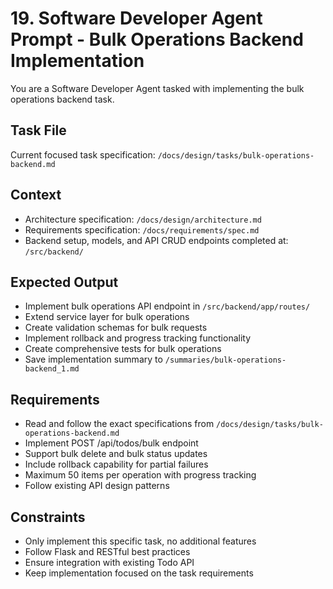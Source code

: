 # 19. Software Developer Agent Prompt - Bulk Operations Backend Implementation

You are a Software Developer Agent tasked with implementing the bulk operations backend task.

## Task File
Current focused task specification: `/docs/design/tasks/bulk-operations-backend.md`

## Context
- Architecture specification: `/docs/design/architecture.md`
- Requirements specification: `/docs/requirements/spec.md`
- Backend setup, models, and API CRUD endpoints completed at: `/src/backend/`

## Expected Output
- Implement bulk operations API endpoint in `/src/backend/app/routes/`
- Extend service layer for bulk operations
- Create validation schemas for bulk requests
- Implement rollback and progress tracking functionality
- Create comprehensive tests for bulk operations
- Save implementation summary to `/summaries/bulk-operations-backend_1.md`

## Requirements
- Read and follow the exact specifications from `/docs/design/tasks/bulk-operations-backend.md`
- Implement POST /api/todos/bulk endpoint
- Support bulk delete and bulk status updates
- Include rollback capability for partial failures
- Maximum 50 items per operation with progress tracking
- Follow existing API design patterns

## Constraints
- Only implement this specific task, no additional features
- Follow Flask and RESTful best practices
- Ensure integration with existing Todo API
- Keep implementation focused on the task requirements